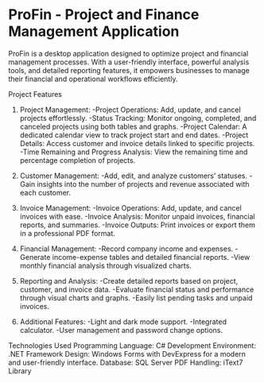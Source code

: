 # ProFin - Project and Finance Management Application

ProFin is a desktop application designed to optimize project and financial management processes. With a user-friendly interface, powerful analysis tools, and detailed reporting features, it empowers businesses to manage their financial and operational workflows efficiently.

Project Features
1. Project Management:
-Project Operations: Add, update, and cancel projects effortlessly.
-Status Tracking: Monitor ongoing, completed, and canceled projects using both tables and graphs.
-Project Calendar: A dedicated calendar view to track project start and end dates.
-Project Details: Access customer and invoice details linked to specific projects.
-Time Remaining and Progress Analysis: View the remaining time and percentage completion of projects.

2. Customer Management:
-Add, edit, and analyze customers’ statuses.
-Gain insights into the number of projects and revenue associated with each customer.

3. Invoice Management:
-Invoice Operations: Add, update, and cancel invoices with ease.
-Invoice Analysis: Monitor unpaid invoices, financial reports, and summaries.
-Invoice Outputs: Print invoices or export them in a professional PDF format.

4. Financial Management:
-Record company income and expenses.
-Generate income-expense tables and detailed financial reports.
-View monthly financial analysis through visualized charts.

5. Reporting and Analysis:
-Create detailed reports based on project, customer, and invoice data.
-Evaluate financial status and performance through visual charts and graphs.
-Easily list pending tasks and unpaid invoices.

6. Additional Features:
-Light and dark mode support.
-Integrated calculator.
-User management and password change options.

Technologies Used
Programming Language: C#
Development Environment: .NET Framework
Design: Windows Forms with DevExpress for a modern and user-friendly interface.
Database: SQL Server
PDF Handling: iText7 Library
